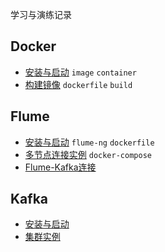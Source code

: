 学习与演练记录

## Docker

- [安装与启动](docker/quickstart.md) `image` `container`
- [构建镜像](docker/dockerfile.md) `dockerfile` `build`

## Flume

- [安装与启动](flume/quickstart.md) `flume-ng` `dockerfile`
- [多节点连接实例](flume/flume_docker.md) `docker-compose`
- [Flume-Kafka连接](flume/flume_kafka.md)

## Kafka

- [安装与启动](kafka/quickstart.md)
- [集群实例](kafka/kafka_cluster.md)
